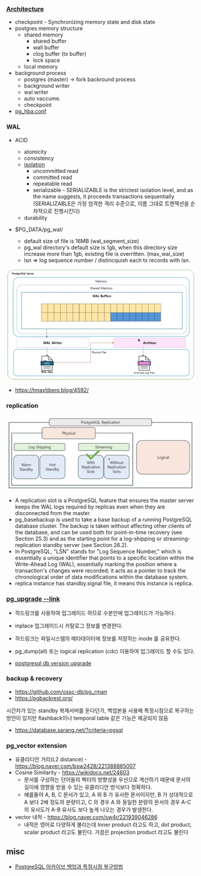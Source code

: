 ### [Architecture](https://www.youtube.com/watch?v=6f-TqM4HYPY&list=PLZwFtgKc35I_05Hr9e_3dsWpOCv9c7k2L&index=15) ###

* checkpoint - Synchronizing memory state and disk state
* postgres memory structure
   * shared memory
     * shared buffer 
     * wall buffer
     * clog buffer (tx buffer)
     * lock space 
   * local memory
* background process
   * postgres (master) -> fork backround process
   * background writer
   * wal writer
   * auto vaccume.
   * checkpoint  
* [pg_hba.conf](https://berasix.tistory.com/entry/PostgreSQL-%EC%84%A4%EC%B9%98%EC%99%80-%EC%9A%B4%EC%98%81-3-pghbaconf-%EC%84%A4%EC%A0%95%ED%95%98%EA%B8%B0)   

### WAL ###
* ACID
  * atomicity
  * consistency
  * [isolation](https://mangkyu.tistory.com/299)
    * uncommitted read
    * committed read
    * repeatable read
    * serializable - SERIALIZABLE is the strictest isolation level, and as the name suggests, it proceeds transactions sequentially (SERIALIZABLE은 가장 엄격한 격리 수준으로, 이름 그대로 트랜잭션을 순차적으로 진행시킨다)
  * durability      


* $PG_DATA/pg_wal/
  * default size of file is 16MB (wal_segment_size)
  * pg_wal directory's default size is 1gb, when this directory size increase more than 1gb, existing file is overritten. (max_wal_size)
  * lsn => log sequence number / distincquish each tx records with lsn.

![](https://github.com/gnosia93/oracle-to-postgres/blob/main/appendix/images/pg-wal-2.png)

* https://tmaxtibero.blog/4592/

### replication ###
![](https://github.com/gnosia93/oracle-to-postgres/blob/main/appendix/images/pg_replication.png)
* A replication slot is a PostgreSQL feature that ensures the master server keeps the WAL logs required by replicas even when they are disconnected from the master.
* pg_basebackup is used to take a base backup of a running PostgreSQL database cluster. The backup is taken without affecting other clients of the database, and can be used both for point-in-time recovery (see Section 25.3) and as the starting point for a log-shipping or streaming-replication standby server (see Section 26.2).
* In PostgreSQL, "LSN" stands for "Log Sequence Number," which is essentially a unique identifier that points to a specific location within the Write-Ahead Log (WAL), essentially marking the position where a transaction's changes were recorded; it acts as a pointer to track the chronological order of data modifications within the database system.
* replica instance has standby.signal file, it means this instance is replica. 


### [pg_upgrade --link](https://blog.ex-em.com/1746) ###
* 하드링크를 사용하여 업그레이드 하므로 수분안에 업그레이드가 가능하다.
* inplace 업그레이드시 카탈로그 정보를 변경한다.
* 하드링크는 파일시스템의 메타데이터에 정보를 저장하는 inode 를 공유한다.   
* pg_dump(all) 또는 logical replication (cdc) 이용하여 업그레이드 할 수도 있다. 

* [postgresql db version upgrade](https://www.google.co.kr/search?q=postgresql+db+version+upgrade&sca_esv=0aa6c026f1990de0&sxsrf=AHTn8zpIbfPQ-O9GoJqYygvxexp4q88j_Q%3A1741409756602&source=hp&ei=3M3LZ_DvIZ3F1e8P_YiUuAs&iflsig=ACkRmUkAAAAAZ8vb7ICDGP6mtQ0k8sq1jhWUNNBHQzYh&ved=0ahUKEwjwzcrv2PmLAxWdYvUHHX0EBbcQ4dUDCBs&uact=5&oq=postgresql+db+version+upgrade&gs_lp=Egdnd3Mtd2l6Ih1wb3N0Z3Jlc3FsIGRiIHZlcnNpb24gdXBncmFkZTIFECEYoAEyBRAhGKABSOBDUABYu0JwA3gAkAEAmAHTAaAB1RuqAQYxLjI4LjG4AQPIAQD4AQGYAiGgAsYcqAIBwgILEAAYgAQYsQMYgwHCAgQQABgDwgIREC4YgAQYsQMY0QMYgwEYxwHCAggQLhiABBixA8ICCxAuGIAEGLEDGIMBwgIFEAAYgATCAggQABiABBixA8ICBhCzARiFBMICDhAuGIAEGLEDGNEDGMcBwgIEEAAYHsICBhAAGAgYHsICBhAAGAUYHsICCBAAGAUYChgewgIEECEYFcICBxAhGKABGAqYAwPxBRH2-W69B066kgcGMy4yOS4xoAe6rQE&sclient=gws-wiz)


### backup & recovery ###

* https://github.com/ossc-db/pg_rman
* https://pgbackrest.org/

시간차가 있는 standby 복제서버를 둔다던가, 백업본을 사용해 특정시점으로 복구하는 방안이 있지만 flashback이나 temporal table 같은 기능은 제공되지 않음
* https://database.sarang.net/?criteria=pgsql


### pg_vector extension ###
* 유클리디안 거리(L2 distance) - https://blog.naver.com/bsw2428/221388885007
* Cosine Similarity - https://wikidocs.net/24603
    * 문서를 구성하는 단어들의 벡터의 방향성을 우선으로 계산하기 때문에 문서의 길이에 영향을 받을 수 있는 유클리디안 방식보다 정확하다.
    * 예를들어 A, B, C 문서가 있고, A 와 B 가 유사한 문서이지만, B 가 상대적으로 A 보다 2배 정도의 분량이고, C 의 경우 A 와
      동일한 분량의 문서의 경우 A-C 의 유사도가 A-B 유사도 보다 높게 나오는 경우가 발생한다.  
* vector 내적 - https://blog.naver.com/sw4r/221939046286
  * 내적은 영어로 다양하게 불리는데 Inner product 라고도 하고, dot product, scalar product 라고도 불린다. 가끔은 projection product 라고도 불린다


## misc ##

* [PostgreSQL 아카이브 백업과 특정시점 복구방법](https://mozi.tistory.com/560)

